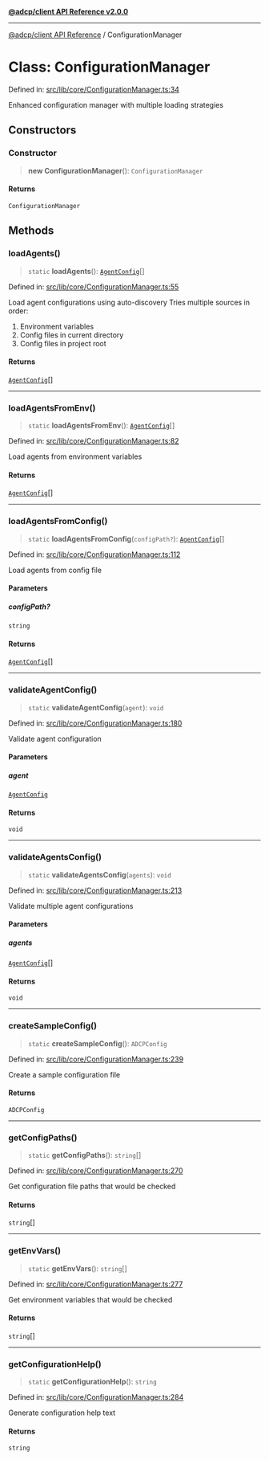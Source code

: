 [**@adcp/client API Reference v2.0.0**](../README.md)

***

[@adcp/client API Reference](../README.md) / ConfigurationManager

# Class: ConfigurationManager

Defined in: [src/lib/core/ConfigurationManager.ts:34](https://github.com/adcontextprotocol/adcp-client/blob/9ed0be764adbd110916d257101c95a577b3f15c8/src/lib/core/ConfigurationManager.ts#L34)

Enhanced configuration manager with multiple loading strategies

## Constructors

### Constructor

> **new ConfigurationManager**(): `ConfigurationManager`

#### Returns

`ConfigurationManager`

## Methods

### loadAgents()

> `static` **loadAgents**(): [`AgentConfig`](../interfaces/AgentConfig.md)[]

Defined in: [src/lib/core/ConfigurationManager.ts:55](https://github.com/adcontextprotocol/adcp-client/blob/9ed0be764adbd110916d257101c95a577b3f15c8/src/lib/core/ConfigurationManager.ts#L55)

Load agent configurations using auto-discovery
Tries multiple sources in order:
1. Environment variables
2. Config files in current directory
3. Config files in project root

#### Returns

[`AgentConfig`](../interfaces/AgentConfig.md)[]

***

### loadAgentsFromEnv()

> `static` **loadAgentsFromEnv**(): [`AgentConfig`](../interfaces/AgentConfig.md)[]

Defined in: [src/lib/core/ConfigurationManager.ts:82](https://github.com/adcontextprotocol/adcp-client/blob/9ed0be764adbd110916d257101c95a577b3f15c8/src/lib/core/ConfigurationManager.ts#L82)

Load agents from environment variables

#### Returns

[`AgentConfig`](../interfaces/AgentConfig.md)[]

***

### loadAgentsFromConfig()

> `static` **loadAgentsFromConfig**(`configPath?`): [`AgentConfig`](../interfaces/AgentConfig.md)[]

Defined in: [src/lib/core/ConfigurationManager.ts:112](https://github.com/adcontextprotocol/adcp-client/blob/9ed0be764adbd110916d257101c95a577b3f15c8/src/lib/core/ConfigurationManager.ts#L112)

Load agents from config file

#### Parameters

##### configPath?

`string`

#### Returns

[`AgentConfig`](../interfaces/AgentConfig.md)[]

***

### validateAgentConfig()

> `static` **validateAgentConfig**(`agent`): `void`

Defined in: [src/lib/core/ConfigurationManager.ts:180](https://github.com/adcontextprotocol/adcp-client/blob/9ed0be764adbd110916d257101c95a577b3f15c8/src/lib/core/ConfigurationManager.ts#L180)

Validate agent configuration

#### Parameters

##### agent

[`AgentConfig`](../interfaces/AgentConfig.md)

#### Returns

`void`

***

### validateAgentsConfig()

> `static` **validateAgentsConfig**(`agents`): `void`

Defined in: [src/lib/core/ConfigurationManager.ts:213](https://github.com/adcontextprotocol/adcp-client/blob/9ed0be764adbd110916d257101c95a577b3f15c8/src/lib/core/ConfigurationManager.ts#L213)

Validate multiple agent configurations

#### Parameters

##### agents

[`AgentConfig`](../interfaces/AgentConfig.md)[]

#### Returns

`void`

***

### createSampleConfig()

> `static` **createSampleConfig**(): `ADCPConfig`

Defined in: [src/lib/core/ConfigurationManager.ts:239](https://github.com/adcontextprotocol/adcp-client/blob/9ed0be764adbd110916d257101c95a577b3f15c8/src/lib/core/ConfigurationManager.ts#L239)

Create a sample configuration file

#### Returns

`ADCPConfig`

***

### getConfigPaths()

> `static` **getConfigPaths**(): `string`[]

Defined in: [src/lib/core/ConfigurationManager.ts:270](https://github.com/adcontextprotocol/adcp-client/blob/9ed0be764adbd110916d257101c95a577b3f15c8/src/lib/core/ConfigurationManager.ts#L270)

Get configuration file paths that would be checked

#### Returns

`string`[]

***

### getEnvVars()

> `static` **getEnvVars**(): `string`[]

Defined in: [src/lib/core/ConfigurationManager.ts:277](https://github.com/adcontextprotocol/adcp-client/blob/9ed0be764adbd110916d257101c95a577b3f15c8/src/lib/core/ConfigurationManager.ts#L277)

Get environment variables that would be checked

#### Returns

`string`[]

***

### getConfigurationHelp()

> `static` **getConfigurationHelp**(): `string`

Defined in: [src/lib/core/ConfigurationManager.ts:284](https://github.com/adcontextprotocol/adcp-client/blob/9ed0be764adbd110916d257101c95a577b3f15c8/src/lib/core/ConfigurationManager.ts#L284)

Generate configuration help text

#### Returns

`string`
